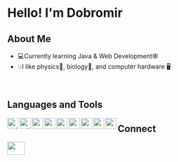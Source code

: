 # Hello! I'm Dobromir

## About Me
- 💻Currently learning Java & Web Development🕸️
- 💡I like physics🌌, biology🧬, and computer hardware 🖥️
<br/>

## Languages and Tools
<img align="left" width="25" height="25" src="https://img.icons8.com/color/48/python--v1.png" alt="python--v1"/>
<img align="left" width="25" height="25" src="https://img.icons8.com/?size=256&id=13679&format=png" alt="python--v1"/>
<img align="left" width="25" height="25" src="https://img.icons8.com/color/48/postgreesql.png" alt="postgreesql"/>
<img align="left" width="25" height="25" src="https://user-images.githubusercontent.com/3369400/139447912-e0f43f33-6d9f-45f8-be46-2df5bbc91289.png"/>
<img align="left" width="25" height="25" src="https://github.com/marwin1991/profile-technology-icons/assets/136815194/3c698a4f-84e4-4849-a900-476b14311634"/>
<img align="left" width="25" height="25" src="https://github.com/marwin1991/profile-technology-icons/assets/62091613/9bf5650b-e534-4eae-8a26-8379d076f3b4"/>
<img align="left" width="25" height="25" src="https://user-images.githubusercontent.com/25181517/117201470-f6d56780-adec-11eb-8f7c-e70e376cfd07.png"/>
<img align="left" width="25" height="25" src="https://user-images.githubusercontent.com/25181517/183891303-41f257f8-6b3d-487c-aa56-c497b880d0fb.png"/>
<img align="left" width="25" height="25" src="https://user-images.githubusercontent.com/25181517/117207493-49665200-adf4-11eb-808e-a9c0fcc2a0a0.png"/>



## Connect
  <p>
  <a href="https://www.linkedin.com/in/dobromir-danchev-31a51825b/" target="_blank"><img align="center"
      src="https://raw.githubusercontent.com/rahuldkjain/github-profile-readme-generator/888aff31e1d26dd2a6acf6afebbc34970aeb0118/src/images/icons/Social/linked-in-alt.svg"
      height="30" width="40" /></a>
    </p>
